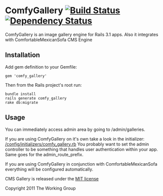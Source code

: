 # ComfyGallery [![Build Status](https://secure.travis-ci.org/comfy/comfy-gallery.png)](http://travis-ci.org/comfy/comfy-gallery) [![Dependency Status](https://gemnasium.com/comfy/comfy-gallery.png)](https://gemnasium.com/comfy/comfy-gallery)

ComfyGallery is an image gallery engine for Rails 3.1 apps. Also it integrates with ComfortableMexicanSofa CMS Engine

## Installation

Add gem definition to your Gemfile:
    
    gem 'comfy_gallery'
    
Then from the Rails project's root run:
    
    bundle install
    rails generate comfy_gallery
    rake db:migrate

## Usage

You can immediately access admin area by going to /admin/galleries.

If you are using ComfyGallery on it's own take a look in the initializer: [/config/initializers/comfy\_gallery.rb](https://github.com/comfy/comfy-gallery/blob/master/config/initializers/comfy_gallery.rb)
You probably want to set the admin controller to be something that handles user authentication within your app. Same goes for the admin\_route\_prefix.

If you are using ComfyGallery in conjunction with ComfortableMexicanSofa everything will be configured automatically.


CMS Gallery is released under the [MIT license](https://github.com/twg/sofa-gallery/raw/master/LICENSE) 

Copyright 2011 The Working Group
